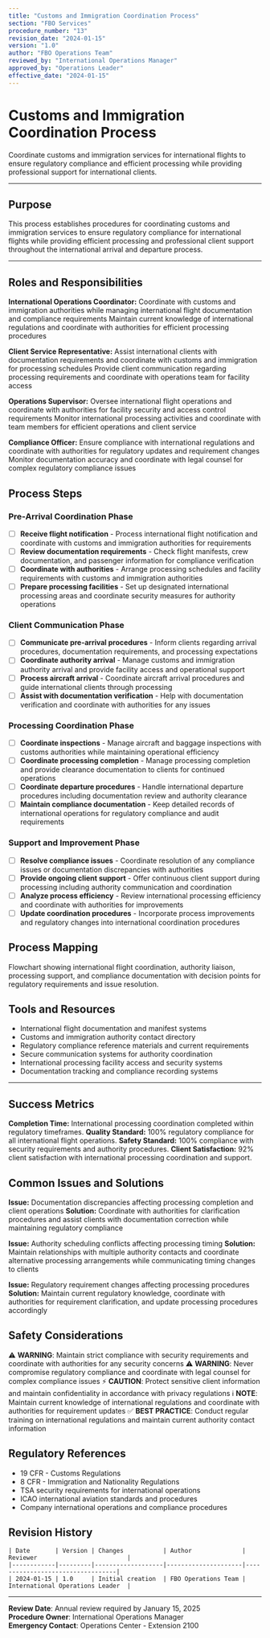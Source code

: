 ```yaml
---
title: "Customs and Immigration Coordination Process"
section: "FBO Services"
procedure_number: "13"
revision_date: "2024-01-15"
version: "1.0"
author: "FBO Operations Team"
reviewed_by: "International Operations Manager"
approved_by: "Operations Leader"
effective_date: "2024-01-15"
---
```


# Customs and Immigration Coordination Process

Coordinate customs and immigration services for international flights to ensure regulatory compliance and efficient processing while providing professional support for international clients.

_____________________________________________________________________________________________

## Purpose

This process establishes procedures for coordinating customs and immigration services to ensure regulatory compliance for international flights while providing efficient processing and professional client support throughout the international arrival and departure process.

_____________________________________________________________________________________________

## Roles and Responsibilities

**International Operations Coordinator:**
Coordinate with customs and immigration authorities while managing international flight documentation and compliance requirements
Maintain current knowledge of international regulations and coordinate with authorities for efficient processing procedures

**Client Service Representative:**
Assist international clients with documentation requirements and coordinate with customs and immigration for processing schedules
Provide client communication regarding processing requirements and coordinate with operations team for facility access

**Operations Supervisor:**
Oversee international flight operations and coordinate with authorities for facility security and access control requirements
Monitor international processing activities and coordinate with team members for efficient operations and client service

**Compliance Officer:**
Ensure compliance with international regulations and coordinate with authorities for regulatory updates and requirement changes
Monitor documentation accuracy and coordinate with legal counsel for complex regulatory compliance issues

## Process Steps

### Pre-Arrival Coordination Phase
- [ ] **Receive flight notification** - Process international flight notification and coordinate with customs and immigration authorities for requirements
- [ ] **Review documentation requirements** - Check flight manifests, crew documentation, and passenger information for compliance verification
- [ ] **Coordinate with authorities** - Arrange processing schedules and facility requirements with customs and immigration authorities
- [ ] **Prepare processing facilities** - Set up designated international processing areas and coordinate security measures for authority operations

### Client Communication Phase
- [ ] **Communicate pre-arrival procedures** - Inform clients regarding arrival procedures, documentation requirements, and processing expectations
- [ ] **Coordinate authority arrival** - Manage customs and immigration authority arrival and provide facility access and operational support
- [ ] **Process aircraft arrival** - Coordinate aircraft arrival procedures and guide international clients through processing
- [ ] **Assist with documentation verification** - Help with documentation verification and coordinate with authorities for any issues

### Processing Coordination Phase
- [ ] **Coordinate inspections** - Manage aircraft and baggage inspections with customs authorities while maintaining operational efficiency
- [ ] **Coordinate processing completion** - Manage processing completion and provide clearance documentation to clients for continued operations
- [ ] **Coordinate departure procedures** - Handle international departure procedures including documentation review and authority clearance
- [ ] **Maintain compliance documentation** - Keep detailed records of international operations for regulatory compliance and audit requirements

### Support and Improvement Phase
- [ ] **Resolve compliance issues** - Coordinate resolution of any compliance issues or documentation discrepancies with authorities
- [ ] **Provide ongoing client support** - Offer continuous client support during processing including authority communication and coordination
- [ ] **Analyze process efficiency** - Review international processing efficiency and coordinate with authorities for improvements
- [ ] **Update coordination procedures** - Incorporate process improvements and regulatory changes into international coordination procedures

## Process Mapping

Flowchart showing international flight coordination, authority liaison, processing support, and compliance documentation with decision points for regulatory requirements and issue resolution.

## Tools and Resources

- International flight documentation and manifest systems
- Customs and immigration authority contact directory
- Regulatory compliance reference materials and current requirements
- Secure communication systems for authority coordination
- International processing facility access and security systems
- Documentation tracking and compliance recording systems

_____________________________________________________________________________________________

## Success Metrics

**Completion Time:** International processing coordination completed within regulatory timeframes.
**Quality Standard:** 100% regulatory compliance for all international flight operations.
**Safety Standard:** 100% compliance with security requirements and authority procedures.
**Client Satisfaction:** 92% client satisfaction with international processing coordination and support.

## Common Issues and Solutions

**Issue:** Documentation discrepancies affecting processing completion and client operations
**Solution:** Coordinate with authorities for clarification procedures and assist clients with documentation correction while maintaining regulatory compliance

**Issue:** Authority scheduling conflicts affecting processing timing
**Solution:** Maintain relationships with multiple authority contacts and coordinate alternative processing arrangements while communicating timing changes to clients

**Issue:** Regulatory requirement changes affecting processing procedures
**Solution:** Maintain current regulatory knowledge, coordinate with authorities for requirement clarification, and update processing procedures accordingly

## Safety Considerations
⚠️ **WARNING**: Maintain strict compliance with security requirements and coordinate with authorities for any security concerns
⚠️ **WARNING**: Never compromise regulatory compliance and coordinate with legal counsel for complex compliance issues
⚡ **CAUTION**: Protect sensitive client information and maintain confidentiality in accordance with privacy regulations
ℹ️ **NOTE**: Maintain current knowledge of international regulations and coordinate with authorities for requirement updates
✅ **BEST PRACTICE**: Conduct regular training on international regulations and maintain current authority contact information

## Regulatory References
- 19 CFR - Customs Regulations
- 8 CFR - Immigration and Nationality Regulations
- TSA security requirements for international operations
- ICAO international aviation standards and procedures
- Company international operations and compliance procedures

## Revision History

```text
| Date       | Version | Changes           | Author              | Reviewer                         |
|------------|---------|-------------------|---------------------|----------------------------------|
| 2024-01-15 | 1.0     | Initial creation  | FBO Operations Team | International Operations Leader  |
```

---
**Review Date**: Annual review required by January 15, 2025  
**Procedure Owner**: International Operations Manager  
**Emergency Contact**: Operations Center - Extension 2100
